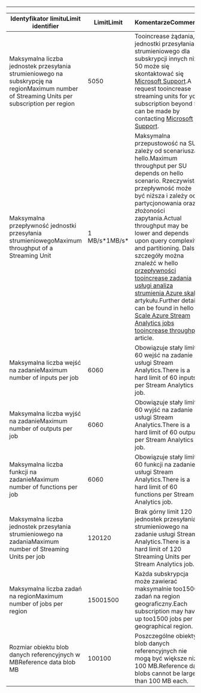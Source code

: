 ---
| <span data-ttu-id="02468-101">Identyfikator limitu</span><span class="sxs-lookup"><span data-stu-id="02468-101">Limit identifier</span></span> | <span data-ttu-id="02468-102">Limit</span><span class="sxs-lookup"><span data-stu-id="02468-102">Limit</span></span> | <span data-ttu-id="02468-103">Komentarze</span><span class="sxs-lookup"><span data-stu-id="02468-103">Comments</span></span> |
| --- | --- | --- |
| <span data-ttu-id="02468-104">Maksymalna liczba jednostek przesyłania strumieniowego na subskrypcję na region</span><span class="sxs-lookup"><span data-stu-id="02468-104">Maximum number of Streaming Units per subscription per region</span></span> |<span data-ttu-id="02468-105">50</span><span class="sxs-lookup"><span data-stu-id="02468-105">50</span></span> |<span data-ttu-id="02468-106">Tooincrease żądania, jednostki przesyłania strumieniowego dla subskrypcji innych niż 50 może się skontaktować się [Microsoft Support](https://support.microsoft.com/en-us).</span><span class="sxs-lookup"><span data-stu-id="02468-106">A request tooincrease streaming units for your subscription beyond 50 can be made by contacting [Microsoft Support](https://support.microsoft.com/en-us).</span></span> |
| <span data-ttu-id="02468-107">Maksymalna przepływność jednostki przesyłania strumieniowego</span><span class="sxs-lookup"><span data-stu-id="02468-107">Maximum throughput of a Streaming Unit</span></span> |<span data-ttu-id="02468-108">1 MB/s*</span><span class="sxs-lookup"><span data-stu-id="02468-108">1MB/s*</span></span> |<span data-ttu-id="02468-109">Maksymalna przepustowość na SU zależy od scenariusza hello.</span><span class="sxs-lookup"><span data-stu-id="02468-109">Maximum throughput per SU depends on hello scenario.</span></span> <span data-ttu-id="02468-110">Rzeczywista przepływność może być niższa i zależy od partycjonowania oraz złożoności zapytania.</span><span class="sxs-lookup"><span data-stu-id="02468-110">Actual throughput may be lower and depends upon query complexity and partitioning.</span></span> <span data-ttu-id="02468-111">Dalsze szczegóły można znaleźć w hello [przepływności tooincrease zadania usługi analiza strumienia Azure skali](../articles/stream-analytics/stream-analytics-scale-jobs.md) artykułu.</span><span class="sxs-lookup"><span data-stu-id="02468-111">Further details can be found in hello [Scale Azure Stream Analytics jobs tooincrease throughput](../articles/stream-analytics/stream-analytics-scale-jobs.md) article.</span></span> |
| <span data-ttu-id="02468-112">Maksymalna liczba wejść na zadanie</span><span class="sxs-lookup"><span data-stu-id="02468-112">Maximum number of inputs per job</span></span> |<span data-ttu-id="02468-113">60</span><span class="sxs-lookup"><span data-stu-id="02468-113">60</span></span> |<span data-ttu-id="02468-114">Obowiązuje stały limit 60 wejść na zadanie usługi Stream Analytics.</span><span class="sxs-lookup"><span data-stu-id="02468-114">There is a hard limit of 60 inputs per Stream Analytics job.</span></span> |
| <span data-ttu-id="02468-115">Maksymalna liczba wyjść na zadanie</span><span class="sxs-lookup"><span data-stu-id="02468-115">Maximum number of outputs per job</span></span> |<span data-ttu-id="02468-116">60</span><span class="sxs-lookup"><span data-stu-id="02468-116">60</span></span> |<span data-ttu-id="02468-117">Obowiązuje stały limit 60 wyjść na zadanie usługi Stream Analytics.</span><span class="sxs-lookup"><span data-stu-id="02468-117">There is a hard limit of 60 outputs per Stream Analytics job.</span></span> |
| <span data-ttu-id="02468-118">Maksymalna liczba funkcji na zadanie</span><span class="sxs-lookup"><span data-stu-id="02468-118">Maximum number of functions per job</span></span> |<span data-ttu-id="02468-119">60</span><span class="sxs-lookup"><span data-stu-id="02468-119">60</span></span> |<span data-ttu-id="02468-120">Obowiązuje stały limit 60 funkcji na zadanie usługi Stream Analytics.</span><span class="sxs-lookup"><span data-stu-id="02468-120">There is a hard limit of 60 functions per Stream Analytics job.</span></span> |
| <span data-ttu-id="02468-121">Maksymalna liczba jednostek przesyłania strumieniowego na zadania</span><span class="sxs-lookup"><span data-stu-id="02468-121">Maximum number of Streaming Units per job</span></span> |<span data-ttu-id="02468-122">120</span><span class="sxs-lookup"><span data-stu-id="02468-122">120</span></span> |<span data-ttu-id="02468-123">Brak górny limit 120 jednostek przesyłania strumieniowego na zadanie usługi Stream Analytics.</span><span class="sxs-lookup"><span data-stu-id="02468-123">There is a hard limit of 120 Streaming Units per Stream Analytics job.</span></span> |
| <span data-ttu-id="02468-124">Maksymalna liczba zadań na region</span><span class="sxs-lookup"><span data-stu-id="02468-124">Maximum number of jobs per region</span></span> |<span data-ttu-id="02468-125">1500</span><span class="sxs-lookup"><span data-stu-id="02468-125">1500</span></span> |<span data-ttu-id="02468-126">Każda subskrypcja może zawierać maksymalnie too1500 zadań na region geograficzny.</span><span class="sxs-lookup"><span data-stu-id="02468-126">Each subscription may have up too1500 jobs per geographical region.</span></span> |
| <span data-ttu-id="02468-127">Rozmiar obiektu blob danych referencyjnych w MB</span><span class="sxs-lookup"><span data-stu-id="02468-127">Reference data blob MB</span></span> | <span data-ttu-id="02468-128">100</span><span class="sxs-lookup"><span data-stu-id="02468-128">100</span></span> | <span data-ttu-id="02468-129">Poszczególne obiekty blob danych referencyjnych nie mogą być większe niż 100 MB.</span><span class="sxs-lookup"><span data-stu-id="02468-129">Reference data blobs cannot be larger than 100 MB each.</span></span> |

